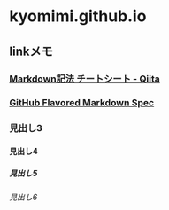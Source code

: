 # kyomimi.github.io
## linkメモ
### [Markdown記法 チートシート - Qiita](https://qiita.com/Qiita/items/c686397e4a0f4f11683d "Markdown記法 チートシート - Qiita")
### [GitHub Flavored Markdown Spec](https://github.github.com/gfm/ "GitHub Flavored Markdown Spec")
### 見出し3
#### 見出し4
##### 見出し5
###### 見出し6